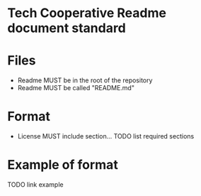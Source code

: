 # Tech Cooperative Readme document standard
# Files

- Readme MUST be in the root of the repository
- Readme MUST be called "README.md"

# Format

- License MUST include section...
TODO list required sections
# 

# Example of format
TODO link example